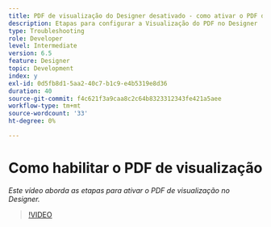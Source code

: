 ```yaml
---
title: PDF de visualização do Designer desativado - como ativar o PDF de visualização
description: Etapas para configurar a Visualização do PDF no Designer
type: Troubleshooting
role: Developer
level: Intermediate
version: 6.5
feature: Designer
topic: Development
index: y
exl-id: 0d5fb8d1-5aa2-40c7-b1c9-e4b5319e8d36
duration: 40
source-git-commit: f4c621f3a9caa8c2c64b8323312343fe421a5aee
workflow-type: tm+mt
source-wordcount: '33'
ht-degree: 0%

---
```


# Como habilitar o PDF de visualização

*Este vídeo aborda as etapas para ativar o PDF de visualização no Designer.*

>[!VIDEO](https://video.tv.adobe.com/v/335500?quality=12&learn=on)
